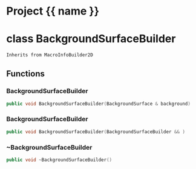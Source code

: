 <script setup>
import {useRoute} from 'vitepress'
const {path} = useRoute()
const tokens = path.split('/')
const words = tokens[2].split('-');
for (let i = 0; i < words.length; i++) {
    words[i] = words[i].charAt(0).toUpperCase() + words[i].slice(1);
    words[i] = words[i].replace('geode', 'Geode')
}
const name = words.join('-');
</script>
# Project {{ name }}

# class BackgroundSurfaceBuilder


```cpp
Inherits from MacroInfoBuilder2D
```



## Functions

### BackgroundSurfaceBuilder

```cpp
public void BackgroundSurfaceBuilder(BackgroundSurface & background)
```


### BackgroundSurfaceBuilder

```cpp
public void BackgroundSurfaceBuilder(BackgroundSurfaceBuilder && )
```


### ~BackgroundSurfaceBuilder

```cpp
public void ~BackgroundSurfaceBuilder()
```




